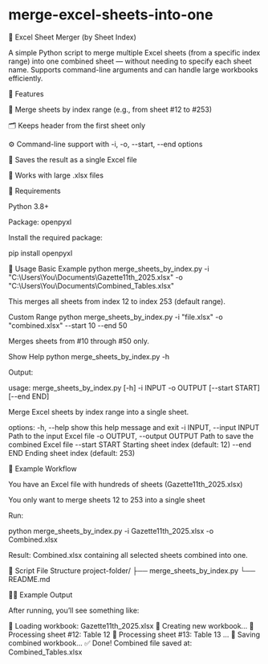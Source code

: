 # merge-excel-sheets-into-one

🧾 Excel Sheet Merger (by Sheet Index)

A simple Python script to merge multiple Excel sheets (from a specific index range) into one combined sheet — without needing to specify each sheet name.
Supports command-line arguments and can handle large workbooks efficiently.

🚀 Features

🧩 Merge sheets by index range (e.g., from sheet #12 to #253)

🗂️ Keeps header from the first sheet only

⚙️ Command-line support with -i, -o, --start, --end options

💾 Saves the result as a single Excel file

🧱 Works with large .xlsx files

🧰 Requirements

Python 3.8+

Package: openpyxl

Install the required package:

pip install openpyxl

📄 Usage
Basic Example
python merge_sheets_by_index.py -i "C:\Users\You\Documents\Gazette11th_2025.xlsx" -o "C:\Users\You\Documents\Combined_Tables.xlsx"


This merges all sheets from index 12 to index 253 (default range).

Custom Range
python merge_sheets_by_index.py -i "file.xlsx" -o "combined.xlsx" --start 10 --end 50


Merges sheets from #10 through #50 only.

Show Help
python merge_sheets_by_index.py -h


Output:

usage: merge_sheets_by_index.py [-h] -i INPUT -o OUTPUT [--start START] [--end END]

Merge Excel sheets by index range into a single sheet.

options:
  -h, --help            show this help message and exit
  -i INPUT, --input INPUT
                        Path to the input Excel file
  -o OUTPUT, --output OUTPUT
                        Path to save the combined Excel file
  --start START         Starting sheet index (default: 12)
  --end END             Ending sheet index (default: 253)

🧮 Example Workflow

You have an Excel file with hundreds of sheets (Gazette11th_2025.xlsx)

You only want to merge sheets 12 to 253 into a single sheet

Run:

python merge_sheets_by_index.py -i Gazette11th_2025.xlsx -o Combined.xlsx


Result: Combined.xlsx containing all selected sheets combined into one.

🧱 Script File Structure
project-folder/
├── merge_sheets_by_index.py
└── README.md

🧑‍💻 Example Output

After running, you’ll see something like:

🔄 Loading workbook: Gazette11th_2025.xlsx
📘 Creating new workbook...
📄 Processing sheet #12: Table 12
📄 Processing sheet #13: Table 13
...
💾 Saving combined workbook...
✅ Done! Combined file saved at: Combined_Tables.xlsx
